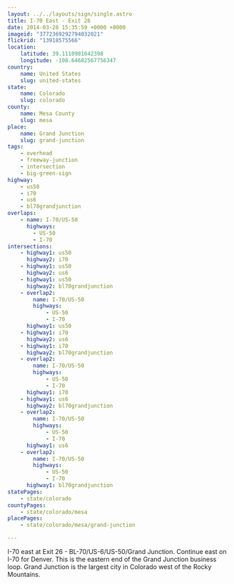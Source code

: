```yaml
---
layout: ../../layouts/sign/single.astro
title: I-70 East - Exit 26
date: 2014-03-28 15:35:59 +0000 +0000
imageid: "3772369292794032021"
flickrid: "13918575566"
location:
    latitude: 39.1110981642398
    longitude: -108.64682567756347
country:
    name: United States
    slug: united-states
state:
    name: Colorado
    slug: colorado
county:
    name: Mesa County
    slug: mesa
place:
    name: Grand Junction
    slug: grand-junction
tags:
    - overhead
    - freeway-junction
    - intersection
    - big-green-sign
highway:
    - us50
    - i70
    - us6
    - bl70grandjunction
overlaps:
    - name: I-70/US-50
      highways:
        - US-50
        - I-70
intersections:
    - highway1: us50
      highway2: i70
    - highway1: us50
      highway2: us6
    - highway1: us50
      highway2: bl70grandjunction
    - overlap2:
        name: I-70/US-50
        highways:
            - US-50
            - I-70
      highway1: us50
    - highway1: i70
      highway2: us6
    - highway1: i70
      highway2: bl70grandjunction
    - overlap2:
        name: I-70/US-50
        highways:
            - US-50
            - I-70
      highway1: i70
    - highway1: us6
      highway2: bl70grandjunction
    - overlap2:
        name: I-70/US-50
        highways:
            - US-50
            - I-70
      highway1: us6
    - overlap2:
        name: I-70/US-50
        highways:
            - US-50
            - I-70
      highway1: bl70grandjunction
statePages:
    - state/colorado
countyPages:
    - state/colorado/mesa
placePages:
    - state/colorado/mesa/grand-junction

---
```

I-70 east at Exit 26 - BL-70/US-6/US-50/Grand Junction.  Continue east on I-70 for Denver.  This is the eastern end of the Grand Junction business loop.  Grand Junction is the largest city in Colorado west of the Rocky Mountains.